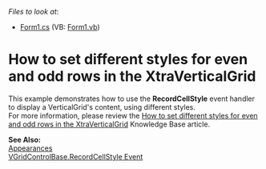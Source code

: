 <!-- default file list -->
*Files to look at*:

* [Form1.cs](./CS/Form1.cs) (VB: [Form1.vb](./VB/Form1.vb))
<!-- default file list end -->
# How to set different styles for even and odd rows in the XtraVerticalGrid


<p>This example demonstrates how to use the <strong>RecordCellStyle</strong> event handler to display a VerticalGrid's content, using different styles.<br />
For more information, please review the <a href="https://www.devexpress.com/Support/Center/p/A1563">How to set different styles for even and odd rows in the XtraVerticalGrid</a> Knowledge Base article.</p><p><strong>See Also:</strong><br />
<a href="http://documentation.devexpress.com/#WindowsForms/CustomDocument436">Appearances</a><br />
<a href="http://documentation.devexpress.com/#WindowsForms/DevExpressXtraVerticalGridVGridControlBase_RecordCellStyletopic">VGridControlBase.RecordCellStyle Event</a></p>

<br/>



